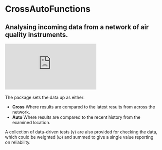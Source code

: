 # CrossAutoFunctions
## Analysing incoming data from a network of air quality instruments.

![](https://github.com/gmiskell/CrossAutoFunctions/blob/master/auto_cross_image.pdf)

The package sets the data up as either: <br>
- **Cross** Where results are compared to the latest results from across the network. <br>
- **Auto** Where results are compared to the recent history from the examined location.

A collection of data-driven tests (&gamma;) are also provided for checking the data, which could be weighted (&omega;) and summed to give a single value reporting on reliability. 


